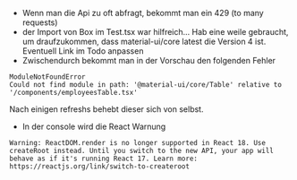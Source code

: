 - Wenn man die Api zu oft abfragt, bekommt man ein 429 (to many requests)
- der Import von Box im Test.tsx war hilfreich... Hab eine weile gebraucht, um draufzukommen, dass material-ui/core latest die Version 4 ist. Eventuell Link im Todo anpassen
- Zwischendurch bekommt man in der Vorschau den folgenden Fehler

```
ModuleNotFoundError
Could not find module in path: '@material-ui/core/Table' relative to '/components/employeesTable.tsx'
```

Nach einigen refreshs behebt dieser sich von selbst.

- In der console wird die React Warnung

```
Warning: ReactDOM.render is no longer supported in React 18. Use createRoot instead. Until you switch to the new API, your app will behave as if it's running React 17. Learn more: https://reactjs.org/link/switch-to-createroot
```
